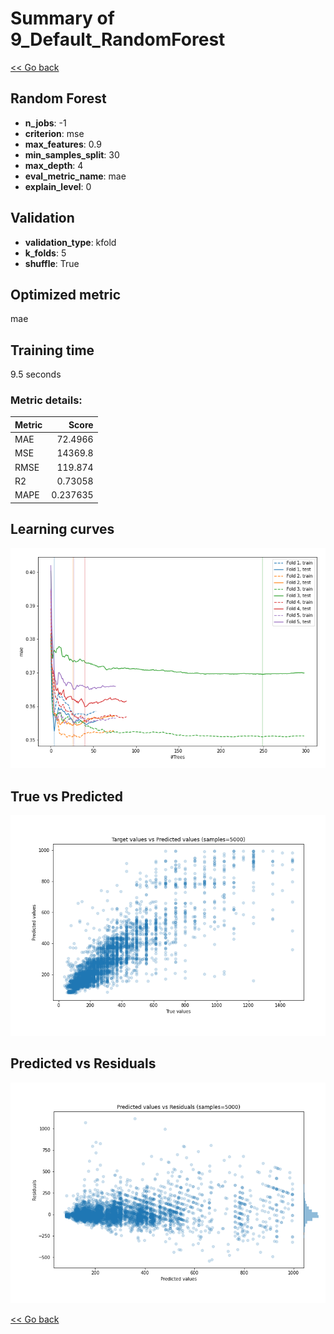 # Summary of 9_Default_RandomForest

[<< Go back](../README.md)


## Random Forest
- **n_jobs**: -1
- **criterion**: mse
- **max_features**: 0.9
- **min_samples_split**: 30
- **max_depth**: 4
- **eval_metric_name**: mae
- **explain_level**: 0

## Validation
 - **validation_type**: kfold
 - **k_folds**: 5
 - **shuffle**: True

## Optimized metric
mae

## Training time

9.5 seconds

### Metric details:
| Metric   |        Score |
|:---------|-------------:|
| MAE      |    72.4966   |
| MSE      | 14369.8      |
| RMSE     |   119.874    |
| R2       |     0.73058  |
| MAPE     |     0.237635 |



## Learning curves
![Learning curves](learning_curves.png)
## True vs Predicted

![True vs Predicted](true_vs_predicted.png)


## Predicted vs Residuals

![Predicted vs Residuals](predicted_vs_residuals.png)



[<< Go back](../README.md)

